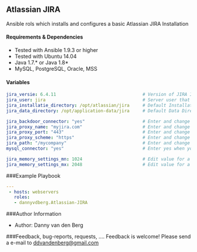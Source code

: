 ## Atlassian JIRA 
Ansible rols which installs and configures a basic Atlassian JIRA Installation


#### Requirements & Dependencies
- Tested with Ansible 1.9.3 or higher
- Tested with Ubuntu 14.04
- Java 1.7.* or Java 1.8*
- MySQL, PostgreSQL, Oracle, MSS


#### Variables

```yaml
jira_versie: 6.4.11 								# Version of JIRA Installation
jira_user: jira 									# Server user that runs and stops JIRA
jira_installatie_directory: /opt/atlassian/jira 	# Default Installation Directory
jira_data_directory: /opt/application-data/jira 	# Default Data Directory

jira_backdoor_connector: "yes"  					# Enter and change yes when you want to use a backdoor connector
jira_proxy_name: "myjira.com" 						# Enter and change your proxyName
jira_proxy_port: "443" 								# Enter and change your proxyPort
jira_proxy_scheme: "https"							# Enter and change your proxyScheme
jira_path: "/mycompany"								# Enter and change  path if you want to use it
mysql_connector: "yes"								# Enter yes when you use MySQL as database

jira_memory_settings_mn: 1024 						# Edit value for a different memory settings		
jira_memory_settings_mx: 2048						# Edit value for a different memory settings
```


###Example Playbook
```yaml
---
 - hosts: webservers
   roles:
   - dannyvdberg.Atlassian-JIRA
```


###Author Information
- Author:		Danny van den Berg


###Feedback, bug-reports, requests, ....
Feedback is welcome! Please send a e-mail to ddvandenberg@gmail.com



